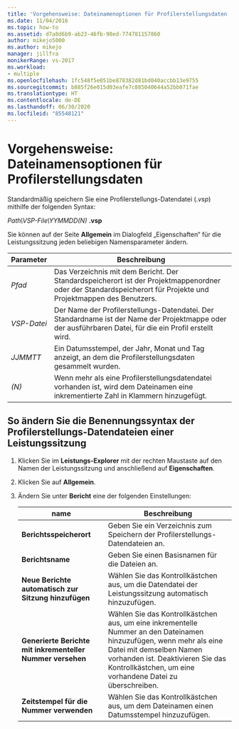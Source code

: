 ```yaml
---
title: 'Vorgehensweise: Dateinamenoptionen für Profilerstellungsdaten | Microsoft-Dokumentation'
ms.date: 11/04/2016
ms.topic: how-to
ms.assetid: d7a8d6b9-ab23-46fb-98ed-774781157860
author: mikejo5000
ms.author: mikejo
manager: jillfra
monikerRange: vs-2017
ms.workload:
- multiple
ms.openlocfilehash: 1fc548f5e051be878382d81bd040accbb13e9755
ms.sourcegitcommit: b885f26e015d03eafe7c885040644a52bb071fae
ms.translationtype: HT
ms.contentlocale: de-DE
ms.lasthandoff: 06/30/2020
ms.locfileid: "85548121"
---
```

# <a name="how-to-set-performance-data-file-name-options"></a>Vorgehensweise: Dateinamensoptionen für Profilerstellungsdaten

Standardmäßig speichern Sie eine Profilerstellungs-Datendatei (.*vsp*) mithilfe der folgenden Syntax:

*Path\VSP-File\YYMMDD(N)* **.vsp**

Sie können auf der Seite **Allgemein** im Dialogfeld „Eigenschaften“ für die Leistungssitzung jeden beliebigen Namensparameter ändern.

|Parameter|Beschreibung|
|-|-|
|*Pfad*|Das Verzeichnis mit dem Bericht. Der Standardspeicherort ist der Projektmappenordner oder der Standardspeicherort für Projekte und Projektmappen des Benutzers.|
|*VSP-Datei*|Der Name der Profilerstellungs-Datendatei. Der Standardname ist der Name der Projektmappe oder der ausführbaren Datei, für die ein Profil erstellt wird.|
|*JJMMTT*|Ein Datumsstempel, der Jahr, Monat und Tag anzeigt, an dem die Profilerstellungsdaten gesammelt wurden.|
|*(N)*|Wenn mehr als eine Profilerstellungsdatendatei vorhanden ist, wird dem Dateinamen eine inkrementierte Zahl in Klammern hinzugefügt.|

## <a name="to-change-the-naming-syntax-of-the-profiling-data-files-of-a-performance-session"></a>So ändern Sie die Benennungssyntax der Profilerstellungs-Datendateien einer Leistungssitzung

1. Klicken Sie im **Leistungs-Explorer** mit der rechten Maustaste auf den Namen der Leistungssitzung und anschließend auf **Eigenschaften**.

2. Klicken Sie auf **Allgemein**.

3. Ändern Sie unter **Bericht** eine der folgenden Einstellungen:

    |name|Beschreibung|
    |-|-|
    |**Berichtsspeicherort**|Geben Sie ein Verzeichnis zum Speichern der Profilerstellungs-Datendateien an.|
    |**Berichtsname**|Geben Sie einen Basisnamen für die Dateien an.|
    |**Neue Berichte automatisch zur Sitzung hinzufügen**|Wählen Sie das Kontrollkästchen aus, um die Datendatei der Leistungssitzung automatisch hinzuzufügen.|
    |**Generierte Berichte mit inkrementeller Nummer versehen**|Wählen Sie das Kontrollkästchen aus, um eine inkrementelle Nummer an den Dateinamen hinzuzufügen, wenn mehr als eine Datei mit demselben Namen vorhanden ist. Deaktivieren Sie das Kontrollkästchen, um eine vorhandene Datei zu überschreiben.|
    |**Zeitstempel für die Nummer verwenden**|Wählen Sie das Kontrollkästchen aus, um dem Dateinamen einen Datumsstempel hinzuzufügen.|
